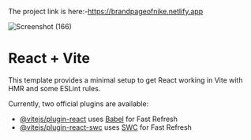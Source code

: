The project link is here:-https://brandpageofnike.netlify.app

![Screenshot (166)](https://github.com/harshsinghmumbai/project-1/assets/145204222/ca4cf24a-9c3c-4129-93e9-26ecb32ca5cf)

# React + Vite

This template provides a minimal setup to get React working in Vite with HMR and some ESLint rules.

Currently, two official plugins are available:

- [@vitejs/plugin-react](https://github.com/vitejs/vite-plugin-react/blob/main/packages/plugin-react/README.md) uses [Babel](https://babeljs.io/) for Fast Refresh
- [@vitejs/plugin-react-swc](https://github.com/vitejs/vite-plugin-react-swc) uses [SWC](https://swc.rs/) for Fast Refresh
